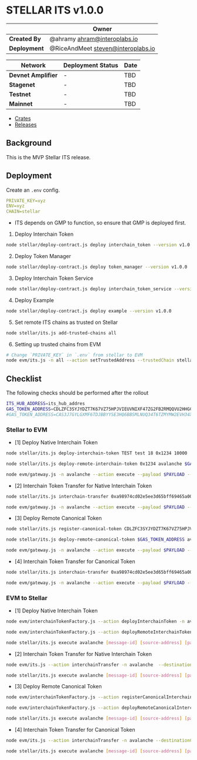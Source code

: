 # STELLAR ITS v1.0.0

|                | **Owner**                            |
| -------------- | ------------------------------------ |
| **Created By** | @ahramy <ahram@interoplabs.io>       |
| **Deployment** | @RiceAndMeet <steven@interoplabs.io> |

| **Network**          | **Deployment Status** | **Date** |
| -------------------- | --------------------- | -------- |
| **Devnet Amplifier** | -                     | TBD      |
| **Stagenet**         | -                     | TBD      |
| **Testnet**          | -                     | TBD      |
| **Mainnet**          | -                     | TBD      |

- [Crates](https://crates.io/crates/stellar-interchain-token-service/1.0.0)
- [Releases](https://github.com/axelarnetwork/axelar-cgp-stellar/releases/tag/stellar-interchain-token-service-v1.0.0)

## Background

This is the MVP Stellar ITS release.

## Deployment

Create an `.env` config.

```yaml
PRIVATE_KEY=xyz
ENV=xyz
CHAIN=stellar
```

- ITS depends on GMP to function, so ensure that GMP is deployed first.

1. Deploy Interchain Token

```bash
node stellar/deploy-contract.js deploy interchain_token --version v1.0.0
```

2. Deploy Token Manager

```bash
node stellar/deploy-contract.js deploy token_manager --version v1.0.0
```

3. Deploy Interchain Token Service

```bash
node stellar/deploy-contract.js deploy interchain_token_service --version v1.0.0
```

4. Deploy Example

```bash
node stellar/deploy-contract.js deploy example --version v1.0.0
```

5. Set remote ITS chains as trusted on Stellar

```bash
node stellar/its.js add-trusted-chains all
```

6. Setting up trusted chains from EVM

```bash
# Change `PRIVATE_KEY` in `.env` from stellar to EVM
node evm/its.js -n all --action setTrustedAddress --trustedChain stellar --trustedAddress hub
```

## Checklist

The following checks should be performed after the rollout

```bash
ITS_HUB_ADDRESS=its_hub_addres
GAS_TOKEN_ADDRESS=CDLZFC3SYJYDZT7K67VZ75HPJVIEUVNIXF47ZG2FB2RMQQVU2HHGCYSC # Testnet
#GAS_TOKEN_ADDRESS=CAS3J7GYLGXMF6TDJBBYYSE3HQ6BBSMLNUQ34T6TZMYMW2EVH34XOWMA # Mainnet
```

### Stellar to EVM

- [1] Deploy Native Interchain Token

```bash
node stellar/its.js deploy-interchain-token TEST test 18 0x1234 10000

node stellar/its.js deploy-remote-interchain-token 0x1234 avalanche $GAS_TOKEN_ADDRESS 1

node evm/gateway.js -n avalanche --action execute --payload $PAYLOAD --sourceChain axelar --sourceAddress $ITS_HUB_ADDRESS --messageId 0x1c297d6a2522aa9263d4ac034252486284d58f0c9badf1f0beb009b27c37ab1f-298 --destination 0x549Ec0Df306248e2AbDa6e71a0C0aDf3c9FB7886
```

- [2] Interchain Token Transfer for Native Interchain Token

```bash
node stellar/its.js interchain-transfer 0xa98974cd02e5ee3d65bff69465a00917f27176bffd72e352c11a78c7a999bded avalanche 0x549Ec0Df306248e2AbDa6e71a0C0aDf3c9FB7886 1 0x1234 $GAS_TOKEN_ADDRESS 1

node evm/gateway.js -n avalanche --action execute --payload $PAYLOAD --sourceChain axelar --sourceAddress $ITS_HUB_ADDRESS --messageId 0x1d47435f80dd8c7cdfacd94ec8834b346b354f0087c9b8a305498fdd2b2bd3c2-343 --destination 0x549Ec0Df306248e2AbDa6e71a0C0aDf3c9FB7886
```

- [3] Deploy Remote Canonical Token

```bash
node stellar/its.js register-canonical-token CDLZFC3SYJYDZT7K67VZ75HPJVIEUVNIXF47ZG2FB2RMQQVU2HHGCYSC

node stellar/its.js deploy-remote-canonical-token $GAS_TOKEN_ADDRESS avalanche $GAS_TOKEN_ADDRESS 1

node evm/gateway.js -n avalanche --action execute --payload $PAYLOAD --sourceChain axelar --sourceAddress $ITS_HUB_ADDRESS --messageId 0xd8adcfdd262da322ac5350704ee50afb0a944e5bb08c9e887f11a7528e157de9-461 --destination 0x549Ec0Df306248e2AbDa6e71a0C0aDf3c9FB7886
```

- [4] Interchain Token Transfer for Canonical Token

```bash
node stellar/its.js interchain-transfer 0xa98974cd02e5ee3d65bff69465a00917f27176bffd72e352c11a78c7a999bded avalanche 0x549Ec0Df306248e2AbDa6e71a0C0aDf3c9FB7886 1 0x1234 $GAS_TOKEN_ADDRESS 1

node evm/gateway.js -n avalanche --action execute --payload $PAYLOAD --sourceChain axelar --sourceAddress $ITS_HUB_ADDRESS --messageId 0x1d47435f80dd8c7cdfacd94ec8834b346b354f0087c9b8a305498fdd2b2bd3c2-343 --destination 0x549Ec0Df306248e2AbDa6e71a0C0aDf3c9FB7886
```

### EVM to Stellar

- [1] Deploy Native Interchain Token

```bash
node evm/interchainTokenFactory.js --action deployInterchainToken -n avalanche --destinationChain stellar --salt "salt" --name "test" --symbol "test" --decimals 18

node evm/interchainTokenFactory.js --action deployRemoteInterchainToken -n avalanche --destinationChain stellar --salt "salt"

node stellar/its.js execute avalanche [message-id] [source-address] [payload]
```

- [2] Interchain Token Transfer for Native Interchain Token

```bash
node evm/its.js --action interchainTransfer -n avalanche  --destinationChain stellar --destinationAddress [destination-address] --tokenId [token-id] --amount 1

node stellar/its.js execute avalanche [message-id] [source-address] [payload]
```

- [3] Deploy Remote Canonical Token

```bash
node evm/interchainTokenFactory.js --action registerCanonicalInterchainToken -n avalanche --destinationChain stellar --tokenAddress [token-address]

node evm/interchainTokenFactory.js --action deployRemoteCanonicalInterchainToken -n avalanche --destinationChain stellar --originalChain [original-chain] --tokenAddress [token-address]

node stellar/its.js execute avalanche [message-id] [source-address] [payload]
```

- [4] Interchain Token Transfer for Canonical Token

```bash
node evm/its.js --action interchainTransfer -n avalanche --destinationChain stellar --destinationAddress [destination-address] --tokenId [token-id] --amount 1

node stellar/its.js execute avalanche [message-id] [source-address] [payload]
```
